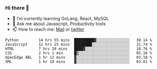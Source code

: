 ### Hi there 👋

- 🌱 I’m currently learning GoLang, React, MySQL
- 💬 Ask me about Javascript, Productivity tools 
- 📫 How to reach me: [Mail](mailto:kvaishak47@gmail.com) or [twitter](https://twitter.com/kvaish4k)

<!--START_SECTION:waka-->

```text
Python         14 hrs 55 mins  █████████▓░░░░░░░░░░░░░░░   38.14 %
JavaScript     12 hrs 25 mins  ████████░░░░░░░░░░░░░░░░░   31.74 %
HTML           7 hrs 20 mins   ████▓░░░░░░░░░░░░░░░░░░░░   18.76 %
CSS            2 hrs 1 min     █▒░░░░░░░░░░░░░░░░░░░░░░░   05.16 %
OpenEdge ABL   1 hr 12 mins    ▓░░░░░░░░░░░░░░░░░░░░░░░░   03.10 %
XML            1 hr 10 mins    ▓░░░░░░░░░░░░░░░░░░░░░░░░   03.01 %
```

<!--END_SECTION:waka-->
